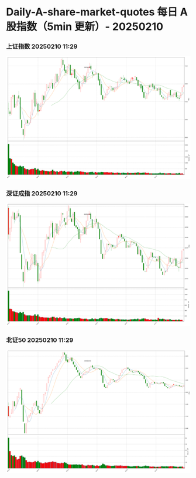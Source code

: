 
# Daily-A-share-market-quotes 每日 A 股指数（5min 更新）- 20250210

### 上证指数 20250210 11:29
![](./fig/2025/2/20250210-sh000001.png)

### 深证成指 20250210 11:29
![](./fig/2025/2/20250210-sz399001.png)

### 北证50 20250210 11:29
![](./fig/2025/2/20250210-bj899050.png)
